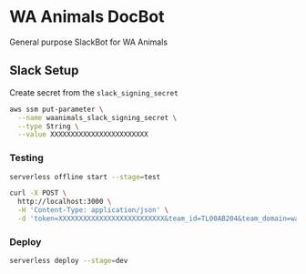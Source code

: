 # WA Animals DocBot

General purpose SlackBot for WA Animals

## Slack Setup

Create secret from the `slack_signing_secret`

```bash
aws ssm put-parameter \
  --name waanimals_slack_signing_secret \
  --type String \
  --value XXXXXXXXXXXXXXXXXXXXXXXX
```

### Testing

```bash
serverless offline start --stage=test
```

```bash
curl -X POST \
  http://localhost:3000 \
  -H 'Content-Type: application/json' \
  -d 'token=XXXXXXXXXXXXXXXXXXXXXXXXXX&team_id=TL00AB204&team_domain=waanimals&channel_id=GL8LA7DUP&channel_name=privategroup&user_id=UL0UV78CU&user_name=nathan&command=%2Fmicrochip&text=Testing&response_url=https%3A%2F%2Fhooks.slack.com%2Fcommands%2XXXXXXXXXXXXXXXXXXXXXXXXXX%2XXXXXXXXXXXXXXXXXXXXXXXXXX&trigger_id=xxxxxxxxxxxxxxxxxxxxxxxxxxxxxxxxxxxxxxxxxxxxxxxxx'
```

### Deploy

```bash
serverless deploy --stage=dev
```
